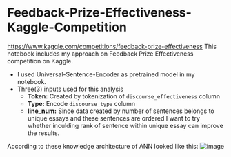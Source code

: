 # Feedback-Prize-Effectiveness-Kaggle-Competition
https://www.kaggle.com/competitions/feedback-prize-effectiveness
This notebook includes my approach on Feedback Prize Effectiveness competition on Kaggle. 
* I used Universal-Sentence-Encoder as pretrained model in my notebook. 
* Three(3) inputs used for this analysis
  * **Token:** Created by tokenization of `discourse_effectiveness` column
  * **Type:** Encode `discourse_type` column
  * **line_num:** Since data created by number of sentences belongs to unique essays and these sentences are ordered I want to try whether inculding rank of sentence within unique essay can improve the results.
  
According to these knowledge architecture of ANN looked like this:
![image](https://user-images.githubusercontent.com/66626016/176889800-5ed9a4c4-ae65-48ee-a463-259cb2677b94.png)
